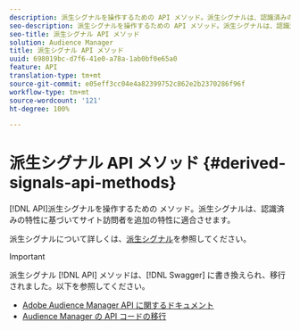 ```yaml
---
description: 派生シグナルを操作するための API メソッド。派生シグナルは、認識済みの特性に基づいてサイト訪問者を追加の特性に適合させます。
seo-description: 派生シグナルを操作するための API メソッド。派生シグナルは、認識済みの特性に基づいてサイト訪問者を追加の特性に適合させます。
seo-title: 派生シグナル API メソッド
solution: Audience Manager
title: 派生シグナル API メソッド
uuid: 698019bc-d7f6-41e0-a78a-1ab0bf0e65a0
feature: API
translation-type: tm+mt
source-git-commit: e05eff3cc04e4a82399752c862e2b2370286f96f
workflow-type: tm+mt
source-wordcount: '121'
ht-degree: 100%

---
```



# 派生シグナル API メソッド {#derived-signals-api-methods}

[!DNL API]派生シグナルを操作するための メソッド。派生シグナルは、認識済みの特性に基づいてサイト訪問者を追加の特性に適合させます。

<!-- c_separator.xml -->

派生シグナルについて詳しくは、[派生シグナル](../../features/derived-signals.md)を参照してください。

>[!IMPORTANT]
>
>派生シグナル [!DNL API] メソッドは、[!DNL Swagger] に書き換えられ、移行されました。以下を参照してください。
>
>* [Adobe Audience Manager API に関するドキュメント](https://bank.demdex.com/portal/swagger/index.html)
>* [Audience Manager の API コードの移行](../../api/api-swagger-migration.md)